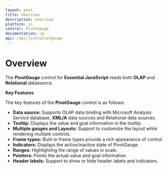 ```yaml
---
layout: post
title: Overview
description: overview
platform: js
control: PivotGauge
documentation: ug
api: /api/js/ejpivotgauge
---
```


# Overview

The **PivotGauge** control for **Essential JavaScript** reads both **OLAP** and **Relational** datasource. 

**Key Features**

The key features of the **PivotGauge** control is as follows:

* **Data source:** Supports OLAP data binding with Microsoft Analysis Service database, **XML/A** data sources and Relational data sources.
* **Tooltip:** Displays the value and goal information in the tooltip.
* **Multiple gauges and Layouts:** Support to customize the layout while rendering multiple controls.
* **Frame types:** Built-in frame types provide a rich appearance of control.
* **Indicators:** Displays the active/inactive state of PivotGauge.
* **Ranges:** Highlighting the range of values in scale.
* **Pointers:**  Points the actual value and goal information.
* **Header labels:** Support to show or hide header labels and indicators.